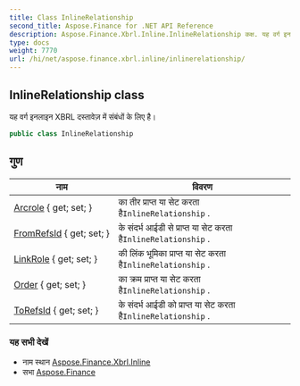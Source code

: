 ```yaml
---
title: Class InlineRelationship
second_title: Aspose.Finance for .NET API Reference
description: Aspose.Finance.Xbrl.Inline.InlineRelationship कक्ष. यह वर्ग इनलइन XBRL दस्तवेज़ में संबंधं के लए है
type: docs
weight: 7770
url: /hi/net/aspose.finance.xbrl.inline/inlinerelationship/
---
```

## InlineRelationship class

यह वर्ग इनलाइन XBRL दस्तावेज़ में संबंधों के लिए है।

```csharp
public class InlineRelationship
```

## गुण

| नाम | विवरण |
| --- | --- |
| [Arcrole](../../aspose.finance.xbrl.inline/inlinerelationship/arcrole/) { get; set; } | का तीर प्राप्त या सेट करता है`InlineRelationship` . |
| [FromRefsId](../../aspose.finance.xbrl.inline/inlinerelationship/fromrefsid/) { get; set; } | के संदर्भ आईडी से प्राप्त या सेट करता है`InlineRelationship` . |
| [LinkRole](../../aspose.finance.xbrl.inline/inlinerelationship/linkrole/) { get; set; } | की लिंक भूमिका प्राप्त या सेट करता है`InlineRelationship` . |
| [Order](../../aspose.finance.xbrl.inline/inlinerelationship/order/) { get; set; } | का क्रम प्राप्त या सेट करता है`InlineRelationship` . |
| [ToRefsId](../../aspose.finance.xbrl.inline/inlinerelationship/torefsid/) { get; set; } | के संदर्भ आईडी को प्राप्त या सेट करता है`InlineRelationship` . |

### यह सभी देखें

* नाम स्थान [Aspose.Finance.Xbrl.Inline](../../aspose.finance.xbrl.inline/)
* सभा [Aspose.Finance](../../)


